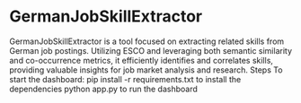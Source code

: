 # GermanJobSkillExtractor
GermanJobSkillExtractor is a tool focused on extracting related skills from German job postings. Utilizing ESCO and leveraging both semantic similarity and co-occurrence metrics, it efficiently identifies and correlates skills, providing valuable insights for job market analysis and research.
Steps To start the dashboard:
pip install -r requirements.txt to install the dependencies
python app.py to run the dashboard


